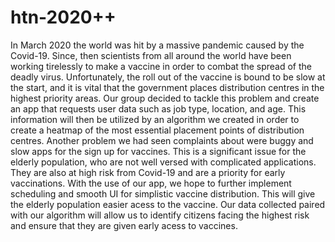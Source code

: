 # htn-2020++
In March 2020 the world was hit by a massive pandemic caused by the Covid-19. Since, then scientists from all around the world have been working tirelessly to make a vaccine in order to combat the spread of the deadly virus.
Unfortunately, the roll out of the vaccine is bound to be slow at the start, and it is vital that the government places distribution centres in the highest priority areas.
Our group decided to tackle this problem and create an app that requests user data such as job type, location, and age. This information will then be utilized by an algorithm we created in order to create a heatmap of the most essential placement points of distribution centres.
Another problem we had seen complaints about were buggy and slow apps for the sign up for vaccines. This is a significant issue for the elderly population, who are not well versed with complicated applications. They are also at high risk from Covid-19 and are a priority for early vaccinations. 
With the use of our app, we hope to further implement scheduling and smooth UI for simplistic vaccine distribution. This will give the elderly population easier acess to the vaccine. Our data collected paired with our algorithm will allow us to identify citizens facing the highest risk and ensure that they are given early acess to vaccines.
